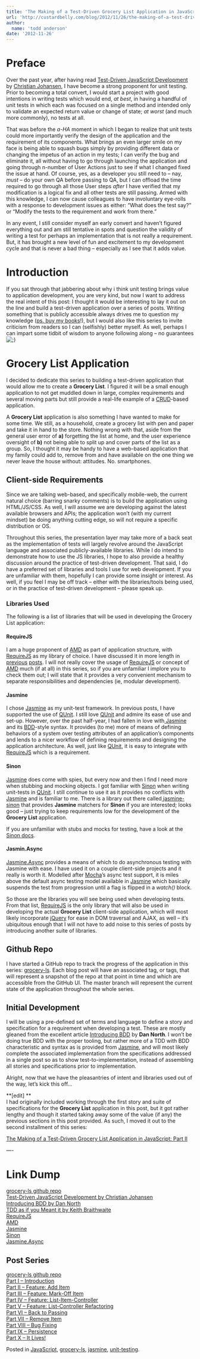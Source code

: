 ```yaml
---
title: 'The Making of a Test-Driven Grocery List Application in JavaScript: Part I'
url: 'http://custardbelly.com/blog/2012/11/26/the-making-of-a-test-driven-grocery-list-application-in-javascript-part-i/'
author:
  name: 'todd anderson'
date: '2012-11-26'
---
```


# Preface

Over the past year, after having read [Test-Driven JavaScript Development](http://tddjs.com/) by [Christian Johansen](https://twitter.com/cjno), I have become a strong proponent for unit testing. Prior to becoming a total convert, I would start a project with good intentions in writing tests which would end, _at best_, in having a handful of unit tests in which each was focused on a single method and intended only to validate an expected return value or change of state; _at worst_ (and much more commonly), no tests at all. 

That was before the _a-HA_ moment in which I began to realize that unit tests could more importantly verify the design of the application and the requirement of its components. What brings an even larger smile on my face is being able to squash bugs simply by providing different data or changing the impetus of an action in my tests; I can verify the bug and eliminate it, all without having to go through launching the application and going through n-number of User Actions just to see if what I changed fixed the issue at hand. Of course, yes, as a developer you still need to – nay, _must_ – do your own QA before passing to QA, but I can offload the time required to go through all those User steps _after_ I have verified that my modification is a logical fix and all other tests are still passing. Armed with this knowledge, I can now cause colleagues to have involuntary eye-rolls with a response to development issues as either: “What does the test say?” or “Modify the tests to the requirement and work from there.”

In any event, I still consider myself an early convert and haven’t figured everything out and am still tentative in spots and question the validity of writing a test for perhaps an implementation that is not really a requirement. But, it has brought a new level of fun and excitement to my development cycle and that is never a bad thing – especially as I see that it adds value.

# Introduction

If you sat through that jabbering about why i think unit testing brings value to application development, you are very kind, but now I want to address the real intent of this post: I thought it would be interesting to lay it out on the line and build a test-driven application over a series of posts. Writing something that is publicly accessible always drives me to question my knowledge ([ps. buy my books](http://www.amazon.com/Todd-Anderson/e/B0037FMULM)!), but I would also like this series to invite criticism from readers so I can (selfishly) better myself. As well, perhaps I can impart some tidbit of wisdom to anyone following along – no guarantees ![;)](http://custardbelly.com/blog/wp-includes/images/smilies/icon_wink.gif)

# Grocery List Application

I decided to dedicate this series to building a test-driven application that would allow me to create a **Grocery List**. I figured it will be a small enough application to not get muddled down in large, complex requirements and several moving parts but still provide a real-life example of a [CRUD](http://en.wikipedia.org/wiki/Create,_read,_update_and_delete)-based application. 

A **Grocery List** application is also something I have wanted to make for some time. We still, as a household, create a grocery list with pen and paper and take it in hand to the store. Nothing wrong with that, aside from the general user error of **a)** forgetting the list at home, and the user experience oversight of **b)** not being able to split up and cover parts of the list as a group. So, I thought it may be handy to have a web-based application that my family could add to, remove from and have available on the one thing we never leave the house without: attitudes. No. smartphones.

## Client-side Requirements

Since we are talking web-based, and specifically mobile-web, the current natural choice (barring snarky comments) is to build the application using HTML/JS/CSS. As well, I will assume we are developing against the latest available browsers and APIs; the application won’t (with my current mindset) be doing anything cutting edge, so will not require a specific distribution or OS.

Throughout this series, the presentation layer may take more of a back seat as the implementation of tests will largely revolve around the JavaScript language and associated publicly-available libraries. While I do intend to demonstrate how to use the JS libraries, I hope to also provide a healthy discussion around the practice of test-driven development. That said, I do have a preferred set of libraries and tools I use for web development. If you are unfamiliar with them, hopefully I can provide some insight or interest. As well, if you feel I may be off track – either with the libraries/tools being used, or in the practice of test-driven development – please speak up.

### Libraries Used

The following is a list of libraries that will be used in developing the Grocery List application:

#### RequireJS

I am a huge proponent of [AMD](http://wiki.commonjs.org/wiki/Modules/AsynchronousDefinition) as part of application structure, with [RequireJS](http://requirejs.org/) as my library of choice. I have discussed it in more length in [previous](http://custardbelly.com/blog/2012/03/06/facaded-micro-libraries-and-dependency-management-using-requirejs/) [posts](http://custardbelly.com/blog/2012/02/07/current-workflow-developing-linting-testing-and-distributing-javascript/). I will not really cover the usage of [RequireJS](http://requirejs.org/) or concept of [AMD](https://github.com/amdjs/amdjs-api/wiki/AMD) much (if at all) in this series, so if you are unfamiliar I implore you to check them out; I will state that it provides a very convenient mechanism to separate responsibilities and dependencies (ie, modular development).

#### Jasmine

I chose [Jasmine](http://pivotal.github.com/jasmine/) as my unit-test framework. In previous posts, I have supported the use of [QUnit](http://qunitjs.com/). I still love [QUnit](http://qunitjs.com/) and admire its ease of use and set-up. However, over the past half-year, I had fallen in love with[ Jasmine](http://pivotal.github.com/jasmine/) and its [BDD](http://en.wikipedia.org/wiki/Behavior-driven_development)-style syntax. It provides (to me) more of means of defining behaviors of a system over testing attributes of an application’s components and lends to a nicer workflow of defining requirements and designing the application architecture. As well, just like [QUnit](http://qunitjs.com/), it is easy to integrate with [RequireJS](http://requirejs.org/) which is a requirement.

#### Sinon

[Jasmine](http://pivotal.github.com/jasmine/) does come with spies, but every now and then I find I need more when stubbing and mocking objects. I got familiar with [Sinon](http://sinonjs.org/) when writing unit-tests in [QUnit](http://qunitjs.com/). I still continue to use it as it provides no conflicts with [Jasmine](http://pivotal.github.com/jasmine/) and is familiar to me. There is a library out there called[ jasmine-sinon](https://github.com/froots/jasmine-sinon) that provides **Jasmine** matchers for **Sinon** if you are interested; looks good – just trying to keep requirements low for the development of the **Grocery List** application.

If you are unfamiliar with stubs and mocks for testing, have a look at the [Sinon docs](http://sinonjs.org/docs/).

#### Jasmin.Async

[Jasmine.Async](https://github.com/derickbailey/jasmine.async) provides a means of which to do asynchronous testing with Jasmine with ease. I have used it on a couple client-side projects and it really is worth it. Modelled after [Mocha](http://visionmedia.github.com/mocha/)’s async test support, it is miles above the default async testing model available in [Jasmine](http://pivotal.github.com/jasmine/) which basically suspends the test from progression until a flag is flipped in a _watch()_ block.

So those are the libraries you will see being used when developing tests. From that list, [RequireJS](http://requirejs.org/) is the only library that will also be used in developing the actual **Grocery List** client-side application, which will most likely incorporate [jQuery](http://jquery.com) for ease in DOM traversal and AJAX, as well – it’s ubiquitous enough that I will not have to add noise to this series of posts by introducing another suite of libraries.

## Github Repo

I have started a GitHub repo to track the progress of the application in this series: [grocery-ls](https://github.com/bustardcelly/grocery-ls). Each blog post will have an associated tag, or tags, that will represent a snapshot of the repo at that point in time and which are accessible from the GitHub UI. The master branch will represent the current state of the application throughout the whole series.

## Initial Development

I will be using a pre-defined set of terms and language to define a story and specification for a requirement when developing a test. These are mostly gleaned from the excellent article [Introducing BDD](http://dannorth.net/introducing-bdd/) by **Dan North**. I won’t be doing true BDD with the proper tooling, but rather more of a TDD with BDD characteristic and syntax as is provided from [Jasmine](http://pivotal.github.com/jasmine/), and will most likely complete the associated implementation from the specifications addressed in a single post so as to show test-to-implementation, instead of assembling all stories and specifications prior to implementation.

Alright, now that we have the pleasantries of intent and libraries used out of the way, let’s kick this off…

**[edit] **  
I had originally included working through the first story and suite of specifications for the **Grocery List** application in this post, but it got rather lengthy and though it started taking away some of the value (if any) the previous sections in this post provided. As such, I moved it out to the second installment of this series:

[The Making of a Test-Driven Grocery List Application in JavaScript: Part II](http://custardbelly.com/blog/2012/11/26/the-making-of-a-test-driven-grocery-list-application-in-js-part-ii/)

—-

# Link Dump

[grocery-ls github repo](https://github.com/bustardcelly/grocery-ls)  
[Test-Driven JavaScript Development by Christian Johansen](http://tddjs.com/)  
[Introducing BDD by Dan North](http://dannorth.net/introducing-bdd/)  
[TDD as if you Meant it by Keith Braithwaite](http://cumulative-hypotheses.org/2011/08/30/tdd-as-if-you-meant-it/)  
[RequireJS](http://requirejs.org/)  
[AMD](https://github.com/amdjs/amdjs-api/wiki/AMD)  
[Jasmine](http://pivotal.github.com/jasmine/)  
[Sinon](http://sinonjs.org/)  
[Jasmine.Async](https://github.com/derickbailey/jasmine.async)

## Post Series

[grocery-ls github repo](https://github.com/bustardcelly/grocery-ls)  
[Part I – Introduction](http://custardbelly.com/blog/2012/11/26/the-making-of-a-test-driven-grocery-list-application-in-javascript-part-i)  
[Part II – Feature: Add Item](http://custardbelly.com/blog/2012/11/26/the-making-of-a-test-driven-grocery-list-application-in-js-part-ii)  
[Part III – Feature: Mark-Off Item](http://custardbelly.com/blog/2012/12/06/the-making-of-a-test-driven-grocery-list-application-in-js-part-iii)  
[Part IV – Feature: List-Item-Controller](http://custardbelly.com/blog/2012/12/17/the-making-of-a-test-driven-grocery-list-application-in-js-part-iv)  
[Part V – Feature: List-Controller Refactoring](http://custardbelly.com/blog/2012/12/31/the-making-of-a-test-driven-grocery-list-application-in-js-part-v/)  
[Part VI – Back to Passing](http://custardbelly.com/blog/2013/01/08/the-making-of-a-test-driven-grocery-list-application-in-js-part-vi/)  
[Part VII – Remove Item](http://custardbelly.com/blog/2013/01/17/the-making-of-a-test-driven-grocery-list-application-in-js-part-vii/)  
[Part VIII – Bug Fixing](http://custardbelly.com/blog/2013/01/22/the-making-of-a-test-driven-grocery-list-application-part-viii/)  
[Part IX – Persistence](http://custardbelly.com/blog/2013/02/15/the-making-of-a-test-driven-grocery-list-application-in-js-part-ix/)  
[Part X – It Lives!](http://custardbelly.com/blog/2013/03/06/the-making-of-a-test-driven-grocery-list-application-in-js-part-x/)

Posted in [JavaScript](http://custardbelly.com/blog/category/javascript/), [grocery-ls](http://custardbelly.com/blog/category/grocery-ls/), [jasmine](http://custardbelly.com/blog/category/jasmine/), [unit-testing](http://custardbelly.com/blog/category/unit-testing/).
